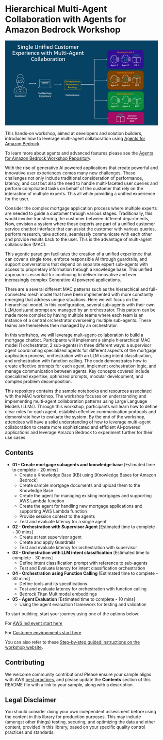 # Hierarchical Multi-Agent Collaboration with Agents for Amazon Bedrock Workshop

![Hierarchical Multi-Agent Collaboration](images/intro.png "Hierarchical Multi-Agent Collaboration")

This hands-on workshop, aimed at developers and solution builders, introduces how to leverage multi-agent collaboration using [Agents for Amazon Bedrock](https://aws.amazon.com/bedrock/agents/).

To learn more about agents and advanced features please see the [Agents for Amazon Bedrock Workshop Repository](https://github.com/aws-samples/amazon-bedrock-samples/tree/main/agents-for-bedrock).

With the rise of generative AI powered applications that create powerful and innovative user experiences comes many new challenges. These challenges not only include traditional consideration of performance, latency, and cost but also the need to handle multi-faceted user queries and perform complicated tasks on behalf of the customer that rely on the interaction of multiple experts. This all while providing a unified experience for the user.

Consider the complex mortgage application process where multiple experts are needed to guide a customer through various stages. Traditionally, this would involve transferring the customer between different departments, Now, envision a system where these experts are part of a unified customer service chatbot interface that can assist the customer with various queries, perform research, take actions, seamlessly communicate with each other and provide results back to the user. This is the advantage of multi-agent collaboration (MAC).

This agentic paradigm facilitates the creation of a unified experience that can cover a single tone, enforce responsible AI through guardrails, and support conversations that depend on separate expert sub-agents with access to proprietary information through a knowledge base. This unified approach is essential for continuing to deliver innovative and ever increasingly complex Generative AI powered applications.

There are a several different MAC patterns such as the hierarchical and full-connected mesh model that have been implemented with more constantly emerging that address unique situations. Here we will focus on the hierarchical model. In this configuration, several sub-agents with their own LLM,tools,and prompt are managed by an orchestrator. This pattern can be made more complex by having multiple teams where each team is an instance of a central orchestrator overseeing multiple sub-agents. These teams are themselves then managed by an orchestrator.

In this workshop, we will leverage mult-agent-collaboration to build a mortgage chatbot. Participants will implement a simple hierarchical MAC model (1 orchestrator, 2 sub-agents) in three different ways: a supervisor agent coordinating specialized agents for different aspects of the mortgage application process, orchestration with an LLM using intent classification, and orchestration with function calling. The code demonstrates how to create effective prompts for each agent, implement orchestration logic, and manage communication between agents. Key concepts covered include specialized expertise, optimized prompts, modular development, and complex problem decomposition.

This repository contains the sample notebooks and resources associated with the MAC workshop. The workshop focuses on understanding and implementing multi-agent collaboration patterns using Large Language Models (LLMs). Through this workshop, participants will learn how to define clear roles for each agent, establish effective communication protocols and demonstrate how to evaluate the system. By the end of the workshop, attendees will have a solid understanding of how to leverage multi-agent collaboration to create more sophisticated and efficient AI-powered applications and leverage Amazon Bedrock to experiment further for their use cases.

## Contents
- **01 - Create mortgage subagents and knowledge base** \[Estimated time to complete - 20 mins\]
    - Create a Knowledge Base (KB) using [Knowledge Bases for Amazon Bedrock]
    - Create sample mortgage documents and upload them to the Knowledge Base
    - Create the agent for managing existing mortgages and supporting AWS Lambda function
    - Create the agent for handling new mortgage applications and supporting AWS Lambda function
    - Provide session context to the agents
    - Test and evaluate latency for a single agent
- **02 - Orchestration with Supervisor Agent** \[Estimated time to complete - 30 mins\]
    - Create at test supervisor agent
    - Create and apply Guardrails
    - Test and evaluate latency for orchestration with supervisor
- **03 - Orchestration with LLM intent classification** \[Estimated time to complete - 30 mins\]
    - Define intent classification prompt with reference to sub-agents
    - Test and Evaluate latency for intent classification orchestration
- **04 - Orchestration using Function Calling** \[Estimated time to complete - 30 mins\]
    - Define tools and its specifications
    - Test and evaluate latency for orchestration with function calling
    - Bedrock Titan Multimodal embeddings
- **05 - Agent Evaluation** \[Estimated time to complete - 10 mins\]
    - Using the agent evaluation framework for testing and validation

To start building, start your journey using one of the options below:

For [AWS led event start here](https://catalog.us-east-1.prod.workshops.aws/workshops/754f1bd0-0d77-4347-93ef-6b19e2603ec8/en-US/account-setup/011-aws-setup)

For [Customer environments start here ](https://catalog.us-east-1.prod.workshops.aws/workshops/754f1bd0-0d77-4347-93ef-6b19e2603ec8/en-US/account-setup/012-self-paced-setup)

You can also refer to these [Step-by-step guided instructions on the workshop website](https://catalog.us-east-1.prod.workshops.aws/workshops/754f1bd0-0d77-4347-93ef-6b19e2603ec8/en-US).



## Contributing
We welcome community contributions! Please ensure your sample aligns with AWS [best practices](https://aws.amazon.com/architecture/well-architected/), and please update the **Contents** section of this README file with a link to your sample, along with a description.

## Legal Disclaimer
You should consider doing your own independent assessment before using the content in this library for production purposes. This may include (amongst other things) testing, securing, and optimizing the data and other content, provided in this library, based on your specific quality control practices and standards.


